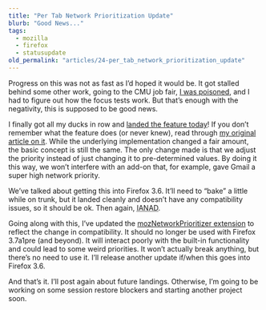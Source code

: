 ```yaml
---
title: "Per Tab Network Prioritization Update"
blurb: "Good News..."
tags:
  - mozilla
  - firefox
  - statusupdate
old_permalink: "articles/24-per_tab_network_prioritization_update"
---
```


Progress on this was not as fast as I’d hoped it would be. It got stalled behind some other work, going to the CMU job fair, [I was poisoned](http://twitter.com/zpao/status/5076044119), and I had to figure out how the focus tests work. But that’s enough with the negativity, this is supposed to be good news.

I finally got all my ducks in row and [landed the feature today](http://hg.mozilla.org/mozilla-central/rev/bbeaa4e518ee)! If you don’t remember what the feature does (or never knew), read through [my original article on it](/posts/per-tab-network-prioritization/). While the underlying implementation changed a fair amount, the basic concept is still the same. The only change made is that we adjust the priority instead of just changing it to pre-determined values. By doing it this way, we won’t interfere with an add-on that, for example, gave Gmail a super high network priority.

We’ve talked about getting this into Firefox 3.6. It’ll need to “bake” a little while on trunk, but it landed cleanly and doesn’t have any compatibility issues, so it should be ok. Then again, <abbr title="I Am Not A Driver">IANAD</abbr>.

Going along with this, I’ve updated the [mozNetworkPrioritizer extension](https://addons.mozilla.org/en-US/firefox/addon/14138) to reflect the change in compatibility. It should no longer be used with Firefox 3.7a1pre (and beyond). It will interact poorly with the built-in functionality and could lead to some weird priorities. It won’t actually break anything, but there’s no need to use it. I’ll release another update if/when this goes into Firefox 3.6.

And that’s it. I’ll post again about future landings. Otherwise, I’m going to be working on some session restore blockers and starting another project soon.
